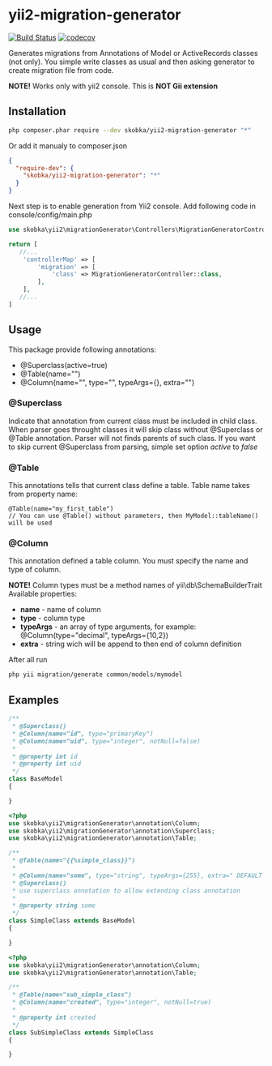 # yii2-migration-generator

[![Build Status](https://travis-ci.org/Doka-NT/yii2-migration-generator.svg?branch=master)](https://travis-ci.org/Doka-NT/yii2-migration-generator)
[![codecov](https://codecov.io/gh/Doka-NT/yii2-migration-generator/branch/master/graph/badge.svg)](https://codecov.io/gh/Doka-NT/yii2-migration-generator)

Generates migrations from Annotations of Model or ActiveRecords classes (not only). You simple write classes as usual and then asking generator to create migration file from code.

**NOTE!** Works only with yii2 console. This is **NOT Gii extension**

## Installation 

```bash
php composer.phar require --dev skobka/yii2-migration-generator "*"
```
Or add it manualy to composer.json
```json
{
  "require-dev": {
    "skobka/yii2-migration-generator": "*"
  }
}
```

Next step is to enable generation from Yii2 console. Add following code in console/config/main.php
```php
use skobka\yii2\migrationGenerator\Controllers\MigrationGeneratorController;

return [
   //...
    'controllerMap' => [
        'migration' => [
            'class' => MigrationGeneratorController::class,
        ],
    ],
   //...
]
```

## Usage
This package provide following annotations:
- @Superclass(active=true)
- @Table(name="")
- @Column(name="", type="", typeArgs={}, extra="")

### @Superclass
Indicate that annotation from current class must be included in child class. When parser goes throught classes it will skip class without @Superclass or @Table annotation. Parser will not finds parents of such class. 
If you want to skip current @Superclass from parsing, simple set option *active* to *false*

### @Table
This annotations tells that current class define a table. Table name takes from property name:
```
@Table(name="my_first_table")
// You can use @Table() without parameters, then MyModel::tableName() will be used
```

### @Column
This annotation defined a table column. You must specify the name and type of column. 

**NOTE!** Column types must be a method names of yii\db\SchemaBuilderTrait
Available properties:
- **name** - name of column
- **type** - column type
- **typeArgs** - an array of type arguments, for example: @Column(type="decimal", typeArgs={10,2})
- **extra** - string wich will be append to then end of column definition 


After all run
```bash
php yii migration/generate common/models/mymodel 
```

## Examples
```php
/**
 * @Superclass()
 * @Column(name="id", type="primaryKey")
 * @Column(name="uid", type="integer", notNull=false)
 * 
 * @property int id
 * @property int uid
 */
class BaseModel
{

}
```

```php
<?php
use skobka\yii2\migrationGenerator\annotation\Column;
use skobka\yii2\migrationGenerator\annotation\Superclass;
use skobka\yii2\migrationGenerator\annotation\Table;

/**
 * @Table(name="{{%simple_class}}")
 *
 * @Column(name="some", type="string", typeArgs={255}, extra=" DEFAULT '0'")
 * @Superclass()
 * use superclass annotation to allow extending class annotation
 *
 * @property string some
 */
class SimpleClass extends BaseModel
{

}
```

```php
<?php
use skobka\yii2\migrationGenerator\annotation\Column;
use skobka\yii2\migrationGenerator\annotation\Table;

/**
 * @Table(name="sub_simple_class")
 * @Column(name="created", type="integer", notNull=true)
 *
 * @property int created
 */
class SubSimpleClass extends SimpleClass
{

}
```
 





